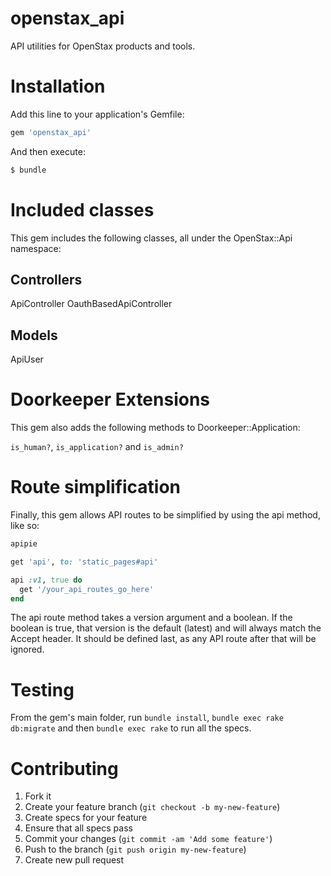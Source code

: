 openstax_api
============

API utilities for OpenStax products and tools.

# Installation

Add this line to your application's Gemfile:

```rb
gem 'openstax_api'
```

And then execute:

```sh
$ bundle
```

# Included classes

This gem includes the following classes, all under the OpenStax::Api namespace:

## Controllers

ApiController
OauthBasedApiController

## Models

ApiUser

# Doorkeeper Extensions

This gem also adds the following methods to Doorkeeper::Application:

`is_human?`, `is_application?` and `is_admin?`

# Route simplification

Finally, this gem allows API routes to be simplified by using the api method, like so:

```rb
apipie

get 'api', to: 'static_pages#api'

api :v1, true do
  get '/your_api_routes_go_here'
end
```

The api route method takes a version argument and a boolean.
If the boolean is true, that version is the default (latest) and will always match the Accept header. It should be defined last, as any API route after that will be ignored.

# Testing

From the gem's main folder, run `bundle install`, `bundle exec rake db:migrate` and then `bundle exec rake` to run all the specs.

# Contributing

1. Fork it
2. Create your feature branch (`git checkout -b my-new-feature`)
3. Create specs for your feature
4. Ensure that all specs pass
5. Commit your changes (`git commit -am 'Add some feature'`)
6. Push to the branch (`git push origin my-new-feature`)
7. Create new pull request

